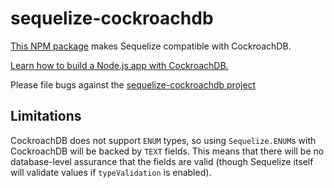 # sequelize-cockroachdb

[This NPM package](https://www.npmjs.com/package/sequelize-cockroachdb) makes Sequelize compatible with CockroachDB.

[Learn how to build a Node.js app with CockroachDB.](https://www.cockroachlabs.com/docs/build-a-nodejs-app-with-cockroachdb-sequelize.html)

Please file bugs against the [sequelize-cockroachdb project](https://github.com/cockroachdb/sequelize-cockroachdb/issues/new)

## Limitations

CockroachDB does not support `ENUM` types, so using `Sequelize.ENUM`s with
CockroachDB will be backed by `TEXT` fields. This means that there will be no
database-level assurance that the fields are valid (though Sequelize itself
will validate values if `typeValidation` is enabled).
